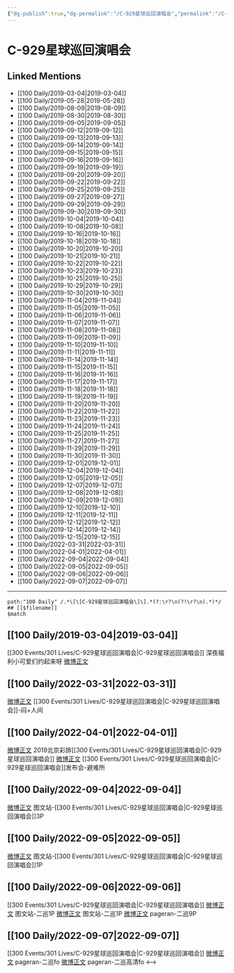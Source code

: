 ```yaml
---
{"dg-publish":true,"dg-permalink":"/C-929星球巡回演唱会","permalink":"/C-929星球巡回演唱会/","title":"C-929星球巡回演唱会","tags":[null],"created":"2022-11-17T21:25:35.000+08:00","updated":"2023-01-04T13:33:04.017+08:00"}
---
```


# C-929星球巡回演唱会

## Linked Mentions
- [[100 Daily/2019-03-04\|2019-03-04]]
- [[100 Daily/2019-05-28\|2019-05-28]]
- [[100 Daily/2019-08-09\|2019-08-09]]
- [[100 Daily/2019-08-30\|2019-08-30]]
- [[100 Daily/2019-09-05\|2019-09-05]]
- [[100 Daily/2019-09-12\|2019-09-12]]
- [[100 Daily/2019-09-13\|2019-09-13]]
- [[100 Daily/2019-09-14\|2019-09-14]]
- [[100 Daily/2019-09-15\|2019-09-15]]
- [[100 Daily/2019-09-16\|2019-09-16]]
- [[100 Daily/2019-09-19\|2019-09-19]]
- [[100 Daily/2019-09-20\|2019-09-20]]
- [[100 Daily/2019-09-22\|2019-09-22]]
- [[100 Daily/2019-09-25\|2019-09-25]]
- [[100 Daily/2019-09-27\|2019-09-27]]
- [[100 Daily/2019-09-29\|2019-09-29]]
- [[100 Daily/2019-09-30\|2019-09-30]]
- [[100 Daily/2019-10-04\|2019-10-04]]
- [[100 Daily/2019-10-08\|2019-10-08]]
- [[100 Daily/2019-10-16\|2019-10-16]]
- [[100 Daily/2019-10-18\|2019-10-18]]
- [[100 Daily/2019-10-20\|2019-10-20]]
- [[100 Daily/2019-10-21\|2019-10-21]]
- [[100 Daily/2019-10-22\|2019-10-22]]
- [[100 Daily/2019-10-23\|2019-10-23]]
- [[100 Daily/2019-10-25\|2019-10-25]]
- [[100 Daily/2019-10-29\|2019-10-29]]
- [[100 Daily/2019-10-30\|2019-10-30]]
- [[100 Daily/2019-11-04\|2019-11-04]]
- [[100 Daily/2019-11-05\|2019-11-05]]
- [[100 Daily/2019-11-06\|2019-11-06]]
- [[100 Daily/2019-11-07\|2019-11-07]]
- [[100 Daily/2019-11-08\|2019-11-08]]
- [[100 Daily/2019-11-09\|2019-11-09]]
- [[100 Daily/2019-11-10\|2019-11-10]]
- [[100 Daily/2019-11-11\|2019-11-11]]
- [[100 Daily/2019-11-14\|2019-11-14]]
- [[100 Daily/2019-11-15\|2019-11-15]]
- [[100 Daily/2019-11-16\|2019-11-16]]
- [[100 Daily/2019-11-17\|2019-11-17]]
- [[100 Daily/2019-11-18\|2019-11-18]]
- [[100 Daily/2019-11-19\|2019-11-19]]
- [[100 Daily/2019-11-20\|2019-11-20]]
- [[100 Daily/2019-11-22\|2019-11-22]]
- [[100 Daily/2019-11-23\|2019-11-23]]
- [[100 Daily/2019-11-24\|2019-11-24]]
- [[100 Daily/2019-11-25\|2019-11-25]]
- [[100 Daily/2019-11-27\|2019-11-27]]
- [[100 Daily/2019-11-29\|2019-11-29]]
- [[100 Daily/2019-11-30\|2019-11-30]]
- [[100 Daily/2019-12-01\|2019-12-01]]
- [[100 Daily/2019-12-04\|2019-12-04]]
- [[100 Daily/2019-12-05\|2019-12-05]]
- [[100 Daily/2019-12-07\|2019-12-07]]
- [[100 Daily/2019-12-08\|2019-12-08]]
- [[100 Daily/2019-12-09\|2019-12-09]]
- [[100 Daily/2019-12-10\|2019-12-10]]
- [[100 Daily/2019-12-11\|2019-12-11]]
- [[100 Daily/2019-12-12\|2019-12-12]]
- [[100 Daily/2019-12-14\|2019-12-14]]
- [[100 Daily/2019-12-15\|2019-12-15]]
- [[100 Daily/2022-03-31\|2022-03-31]]
- [[100 Daily/2022-04-01\|2022-04-01]]
- [[100 Daily/2022-09-04\|2022-09-04]]
- [[100 Daily/2022-09-05\|2022-09-05]]
- [[100 Daily/2022-09-06\|2022-09-06]]
- [[100 Daily/2022-09-07\|2022-09-07]]


---

```expander
path:"100 Daily" /.*\[\[C-929星球巡回演唱会\]\].*(?:\r?\n(?!\r?\n).*)*/
## [[$filename]]
$match
```
## [[100 Daily/2019-03-04\|2019-03-04]]
[[300 Events/301 Lives/C-929星球巡回演唱会\|C-929星球巡回演唱会]]
深夜福利小可爱们约起来呀
[微博正文](https://weibo.com/detail/4346267834120399)

## [[100 Daily/2022-03-31\|2022-03-31]]
[微博正文](https://m.weibo.cn/2891278372/4753132535418758) [[300 Events/301 Lives/C-929星球巡回演唱会\|C-929星球巡回演唱会]]-闷+人间
## [[100 Daily/2022-04-01\|2022-04-01]]
[微博正文](https://m.weibo.cn/2975204920/4753254665684427) 2019北京彩排[[300 Events/301 Lives/C-929星球巡回演唱会\|C-929星球巡回演唱会]]
[微博正文](https://m.weibo.cn/2815458843/4753383929419640) [[300 Events/301 Lives/C-929星球巡回演唱会\|C-929星球巡回演唱会]]发布会-避难所
## [[100 Daily/2022-09-04\|2022-09-04]]
[微博正文](https://m.weibo.cn/6987697229/4810060125701783) 图文站-[[300 Events/301 Lives/C-929星球巡回演唱会\|C-929星球巡回演唱会]]3P
## [[100 Daily/2022-09-05\|2022-09-05]]
[微博正文](https://m.weibo.cn/6987697229/4810451617841265) 图文站-[[300 Events/301 Lives/C-929星球巡回演唱会\|C-929星球巡回演唱会]]1P
## [[100 Daily/2022-09-06\|2022-09-06]]
[[300 Events/301 Lives/C-929星球巡回演唱会\|C-929星球巡回演唱会]]
[微博正文](https://m.weibo.cn/6987697229/4810640244346225) 图文站-二巡1P
[微博正文](https://m.weibo.cn/6987697229/4810451617841265) 图文站-二巡1P
[微博正文](https://m.weibo.cn/7633014126/4810742191358318) pageran-二巡9P

## [[100 Daily/2022-09-07\|2022-09-07]]
[[300 Events/301 Lives/C-929星球巡回演唱会\|C-929星球巡回演唱会]]
[微博正文](https://m.weibo.cn/7633014126/4810978712356084) pageran-二巡fo
[微博正文](https://m.weibo.cn/7633014126/4811122177216341) pageran-二巡高清fo
<-->
